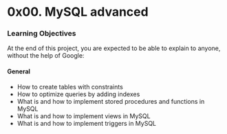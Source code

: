 # 0x00. MySQL advanced

### Learning Objectives
At the end of this project, you are expected to be able to explain to anyone, without the help of Google:

#### General
* How to create tables with constraints
* How to optimize queries by adding indexes
* What is and how to implement stored procedures and functions in MySQL
* What is and how to implement views in MySQL
* What is and how to implement triggers in MySQL